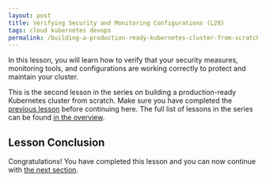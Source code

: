 ```yaml
---
layout: post
title: Verifying Security and Monitoring Configurations (L28)
tags: cloud kubernetes devops
permalink: /building-a-production-ready-kubernetes-cluster-from-scratch/lesson-28
---
```


In this lesson, you will learn how to verify that your security measures,
monitoring tools, and configurations are working correctly to protect and
maintain your cluster.

This is the second lesson in the series on building a production-ready
Kubernetes cluster from scratch. Make sure you have completed the
[previous lesson](/building-a-production-ready-kubernetes-cluster-from-scratch/lesson-27)
before continuing here. The full list of lessons in the series can be found
[in the overview](/building-a-production-ready-kubernetes-cluster-from-scratch).

## Lesson Conclusion

<!-- TODO -->

Congratulations! You have completed this lesson and you can now continue with
[the next section](/building-a-production-ready-kubernetes-cluster-from-scratch/section-10).
